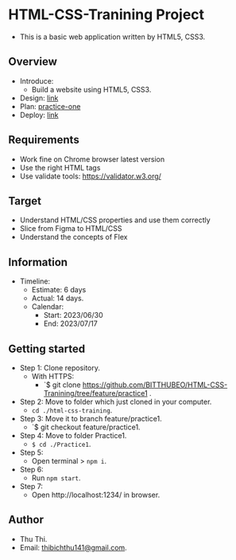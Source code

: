 # HTML-CSS-Tranining Project
- This is a basic web application written by HTML5, CSS3.

## Overview
- Introduce:
  - Build a website using HTML5, CSS3.
- Design: [link](<https://www.figma.com/file/EU7YtWp4zSAzwJ67VVNv3k/Web%2FMobile-%E2%80%94-Template-Website-(Community)?node-id=3%3A17&mode=dev>)
- Plan: [practice-one](https://docs.google.com/document/d/1oUYOh4dNlgiXUb9zFs2pPquenpI5km3scWYhnjrYl7I/edit)
- Deploy: [link](https://html-css-practice1-bitthubeo.vercel.app/)

## Requirements

- Work fine on Chrome browser latest version
- Use the right HTML tags
- Use validate tools: https://validator.w3.org/

## Target

- Understand HTML/CSS properties and use them correctly
- Slice from Figma to HTML/CSS
- Understand the concepts of Flex

## Information

- Timeline:
  - Estimate: 6 days
  - Actual: 14 days.
  - Calendar:
    - Start: 2023/06/30
    - End: 2023/07/17

## Getting started

- Step 1: Clone repository.
  - With HTTPS:
    - `$ git clone https://github.com/BITTHUBEO/HTML-CSS-Tranining/tree/feature/practice1 .
- Step 2: Move to folder which just cloned in your computer.
  - `cd ./html-css-training`.
- Step 3: Move it to branch feature/practice1.
  - `$ git checkout feature/practice1.
- Step 4: Move to folder Practice1.
  - `$ cd ./Practice1`.
- Step 5:
  - Open terminal > `npm i`.
- Step 6:
  - Run `npm start`.
- Step 7:
  - Open http://localhost:1234/ in browser.

## Author

- Thu Thi.
- Email: [thibichthu141@gmail.com](thibichthu141@gmail.com).
